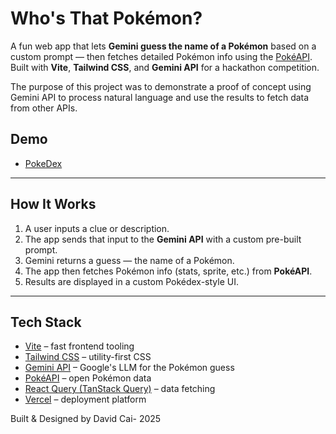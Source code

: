 # Who's That Pokémon?

A fun web app that lets **Gemini guess the name of a Pokémon** based on a custom prompt — then fetches detailed Pokémon info using the [PokéAPI](https://pokeapi.co/). Built with **Vite**, **Tailwind CSS**, and **Gemini API** for a hackathon competition.

The purpose of this project was to demonstrate a proof of concept using Gemini API to process natural language and use the results to fetch data from other APIs.

## Demo

-   [PokeDex](pokedex-bice-xi.vercel.app)

---

## How It Works

1. A user inputs a clue or description.
2. The app sends that input to the **Gemini API** with a custom pre-built prompt.
3. Gemini returns a guess — the name of a Pokémon.
4. The app then fetches Pokémon info (stats, sprite, etc.) from **PokéAPI**.
5. Results are displayed in a custom Pokédex-style UI.

---

## Tech Stack

-   [Vite](https://vitejs.dev/) – fast frontend tooling
-   [Tailwind CSS](https://tailwindcss.com/) – utility-first CSS
-   [Gemini API](https://ai.google.dev/) – Google's LLM for the Pokémon guess
-   [PokéAPI](https://pokeapi.co/) – open Pokémon data
-   [React Query (TanStack Query)](https://tanstack.com/query) – data fetching
-   [Vercel](https://vercel.com/) – deployment platform

Built & Designed by David Cai- 2025
